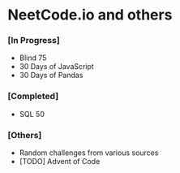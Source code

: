 # NeetCode.io and others

### [In Progress]
- Blind 75
- 30 Days of JavaScript
- 30 Days of Pandas

### [Completed]
- SQL 50

### [Others]
- Random challenges from various sources
- [TODO] Advent of Code
